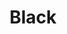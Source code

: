 ---
language: id
layout: product-item
title: Black
description: Description in &amp; Black
keyword: keyword in Black
image: /images/Segment-Black.jpg
sub-title: Tile &#58; Custom sizes
article-1: Custom size upon order<br>Thickness &#58; 1/2″ <br>Tile &#58; Custom sizes <br>Color &#58; Charcoal color with minimal variation <br>
title-right: Black
article-right: Black
title-2: Black
article-2: Black
article-3: Black
alt-slide1: Black
alt-slide2: Black
alt-slide3: Black
slide1: /images/Segment-Black.jpg
slide2: /images/Segment-Black.jpg
slide3: /images/Segment-Black.jpg
---